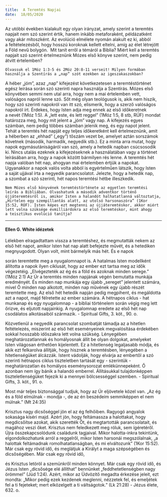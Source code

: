 ```yaml
---
title:  A Teremtés Napjai
date:  18/05/2020
---
```


Az utóbbi években kialakult egy olyan irányzat, amely szerint a teremtés napjait nem szó szerint értik, hanem inkább metaforaként, példázatként vagy akár mítoszként. Az evolúció elmélete nyomán alakult ez ki, abból a feltételezésből, hogy hosszú koroknak kellett eltelni, amíg az élet létrejött a Föld nevű bolygón.  Mit tanít erről a témáról a Biblia? Miért kell a teremtés napjait szó szerint értelmeznünk Mózes első könyve szerint, nem pedig átvitt értelemben?

`Olvassuk el 1Móz 1:3-5 és 2Móz 20:8-11 verseit! Milyen formában használja a Szentírás a „nap” szót ezekben az igeszakaszokban?`

A héber „jóm”, azaz „nap” kifejezést következetesen a teremtéstörténet egész leírása során szó szerinti napra használja a Szentírás. Mózes első könyvében semmi nem utal arra, hogy nem a mai értelemben vett, valóságos napról lenne szó. Sőt még olyan teológusok is, akik nem hiszik, hogy szó szerinti napokról van itt szó, elismerik, hogy a szerző valóságos napokról írt. Érdekes, hogy Isten adja meg ennek az első időkeretnek a nevét (1Móz 1:5). A „lett este, és lett reggel” (1Móz 1:5, 8 stb, RÚF) mondat határozza meg, hogy mit jelent a „jóm” vagy nap. A kifejezés egyes számban, nem pedig többes számban jelenik meg, és egy napot jelent. Tehát a teremtés hét napját egy teljes időkeretként kell értelmeznünk, amit a héberben az „ehhad” („egy”) tőszám vezet be, amelyet aztán sorszámok követnek (második, harmadik, negyedik stb.). Ez a minta arra mutat, hogy napok egymásutániságáról van szó, amely a hetedik napban csúcsosodik ki. Nincs utalás ezeknek a kifejezéseknek a használatában vagy a történet leírásában arra, hogy a napok között bármilyen rés lenne. A teremtés hét napja valóban hét nap, ahogyan mai értelemben értjük a napokat. Ugyanakkor a napok valós volta abból is egyértelműen látszik, hogy Isten a saját ujjával írta a negyedik parancsolatot. Jelezte, hogy a hetedik nap, a szombat a szó szerinti, hét napos teremtési hétbe illeszkedik.

`Nem Mózes első könyvének teremtéstörténete az egyetlen teremtési leírás a Bibliában. Olvashatunk a második adventkor történő újjáteremtésről is, amikor Isten a halandót halhatatlanná változtatja, „Hirtelen egy szempillantás alatt, az utolsó harsonaszóra” (1Kor 15:52, RÚF). Isten képes ezt megtenni az újjáteremtéskor, akkor miért lett volna szüksége évmilliárdokra az első teremtéskor, mint ahogy a teisztikus evolúció tanítja?`

---

#### Ellen G. White idézetek

Lélekben elragadtattam vissza a teremtéshez, és megmutatták nekem az első hét napot, amikor Isten hat nap alatt befejezte művét, és a hetediken megnyugodott. Olyan volt, mint bármelyik más hét. És e napok

során teremtette meg a nyugalomnapot is. A hatalmas Isten modellként állította a napok ilyen ciklusát, hogy az ember ezt tartsa meg az idők végezetéig. „Elvégezteték az ég és a föld és azoknak minden serege.” (1Móz 2:1) Az Úr a teremtés minden napjának végén bemutatta munkája eredményét. És minden nap munkája egy újabb „sereget” jelentett számára, mivel Ő minden nap alkotott, minden nap művének egy újabb részét teremtette meg. Az első hét hetedik napján pedig megpihent, és megáldotta azt a napot, majd félretette az ember számára. A hétnapos ciklus - hat munkanap és egy nyugalomnap - a bibliai történelem során végig meg lett őrizve, és eljutott napjainkig. A nyugalomnap eredete az első hét nap csodálatos alkotásaiból származik. - Spiritual Gifts, 3. köt., 90. o.

Közvetlenül a negyedik parancsolat szombatját támadja az a hitetlen feltételezés, miszerint az első hét eseményeinek megvalósítása érdekében sokkal hosszabb időszakra lett volna szükség. Lényegében meghatározatlannak és homályosnak állít be olyan dolgokat, amelyeket Isten világosan érthetően kijelentett. Ez a hitetlenség legaljasabb módja, és akik ezt felkarolva állítják, hogy hisznek a teremtésben, lényegében a hitetlenségüket álcázzák. Istent vádolják, hogy elvárja az embertől a szó szerinti hétnapos ciklus tiszteletben tartását egy - szerintük -meghatározatlan és homályos eseménysorozat emlékünnepeként. Ő azonban nem így bánik a halandó emberrel. Állításukkal tulajdonképpen tiszteletlenségüket fejezik ki a mennyei bölcsességgel szemben. - Spiritual Gifts, 3. köt., 91. o.

Most már teljes biztonsággal tudjuk, hogy az Úr eljövetele közel van. „Az ég és a föld elmúlnak - mondja -, de az én beszédeim semmiképpen el nem múlnak.” (Mt 24:35)

Krisztus nagy dicsőséggel jön el az ég felhőiben. Ragyogó angyalok sokasága kíséri majd. Azért jön, hogy feltámassza a halottakat, hogy megdicsőítse azokat, akik szerették Őt, és megtartották parancsolatait, és magához veszi őket. Krisztus nem feledkezett meg róluk, sem ígéretéről. Újra összekapcsolódunk családunk tagjaival. Mikor halotta-inkra tekintünk, elgondolkozhatunk arról a reggelről, mikor Isten harsonái megszólalnak, „a halottak feltámadnak romolhatatlanságban, és mi elváltozunk” (1Kor 15:52). Már csak egy rövid idő, és meglátjuk a Királyt a maga szépségében és dicsőségében. Már csak egy rövid idő,

és Krisztus letöröl a szemünkről minden könnyet. Már csak egy rövid idő, és Jézus Isten „dicsősége elé állíthat” bennünket „feddhetetlenségben nagy örömmel” (Júd 1:24). Azért, mikor az Üdvözítő megadta érkezése jeleit, ezt mondta: „Mikor pedig ezek kezdenek meglenni, nézzetek fel, és emeljétek fel a ti fejeteket; mert elközelgett a ti váltságotok.” (Lk 21:28) - Jézus élete, 632. o.

